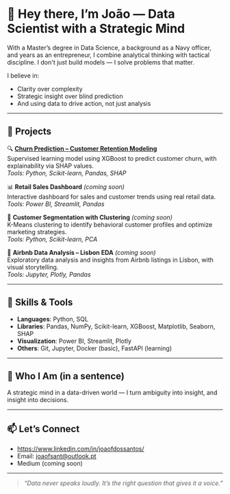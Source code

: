 # 👋 Hey there, I’m João — Data Scientist with a Strategic Mind

With a Master’s degree in Data Science, a background as a Navy officer, and years as an entrepreneur, I combine analytical thinking with tactical discipline. I don't just build models — I solve problems that matter.

I believe in:
- Clarity over complexity
- Strategic insight over blind prediction
- And using data to drive action, not just analysis

---

## 💼 Projects

🔍 **[Churn Prediction – Customer Retention Modeling](https://github.com/joaofsant/churn-prediction-project)**  
Supervised learning model using XGBoost to predict customer churn, with explainability via SHAP values.  
*Tools: Python, Scikit-learn, Pandas, SHAP*

📊 **Retail Sales Dashboard** *(coming soon)*  
Interactive dashboard for sales and customer trends using real retail data.  
*Tools: Power BI, Streamlit, Pandas*

🧠 **Customer Segmentation with Clustering** *(coming soon)*  
K-Means clustering to identify behavioral customer profiles and optimize marketing strategies.  
*Tools: Python, Scikit-learn, PCA*

🏡 **Airbnb Data Analysis – Lisbon EDA** *(coming soon)*  
Exploratory data analysis and insights from Airbnb listings in Lisbon, with visual storytelling.  
*Tools: Jupyter, Plotly, Pandas*

---

## 🔧 Skills & Tools

- **Languages**: Python, SQL  
- **Libraries**: Pandas, NumPy, Scikit-learn, XGBoost, Matplotlib, Seaborn, SHAP  
- **Visualization**: Power BI, Streamlit, Plotly  
- **Others**: Git, Jupyter, Docker (basic), FastAPI (learning)

---

## 🎯 Who I Am (in a sentence)

A strategic mind in a data-driven world — I turn ambiguity into insight, and insight into decisions.

---

## 📫 Let’s Connect

- https://www.linkedin.com/in/joaofdossantos/  
- Email: joaofsant@outlook.pt  
- Medium (coming soon)

---
> *“Data never speaks loudly. It’s the right question that gives it a voice.”*
